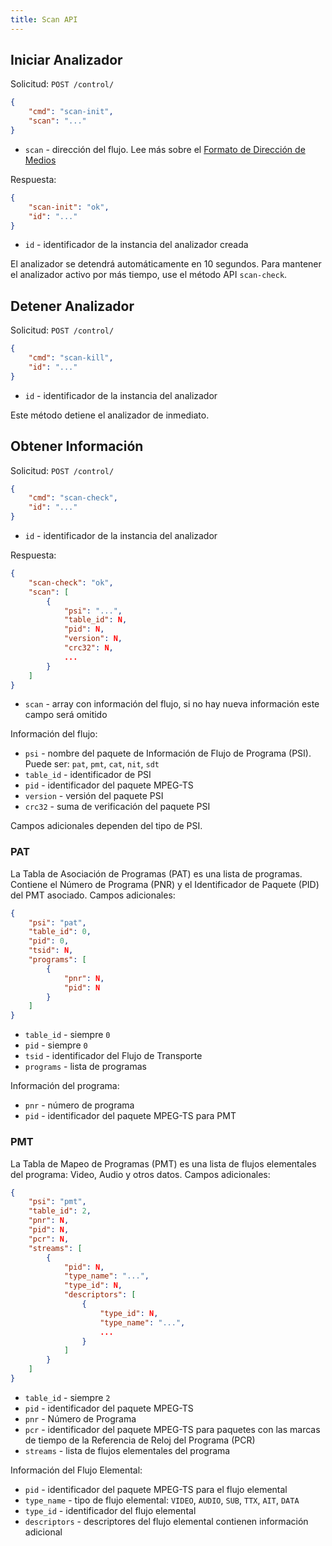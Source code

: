 ```yaml
---
title: Scan API
---
```


## Iniciar Analizador

Solicitud: `POST /control/`

```json
{
    "cmd": "scan-init",
    "scan": "..."
}
```

- `scan` - dirección del flujo. Lee más sobre el [Formato de Dirección de Medios](/en/astra/streams/address-format/)

Respuesta:

```json
{
    "scan-init": "ok",
    "id": "..."
}
```

- `id` - identificador de la instancia del analizador creada

El analizador se detendrá automáticamente en 10 segundos. Para mantener el analizador activo por más tiempo, use el método API `scan-check`.

## Detener Analizador

Solicitud: `POST /control/`

```json
{
    "cmd": "scan-kill",
    "id": "..."
}
```

- `id` - identificador de la instancia del analizador

Este método detiene el analizador de inmediato.

## Obtener Información

Solicitud: `POST /control/`

```json
{
    "cmd": "scan-check",
    "id": "..."
}
```

- `id` - identificador de la instancia del analizador

Respuesta:

```json
{
    "scan-check": "ok",
    "scan": [
        {
            "psi": "...",
            "table_id": N,
            "pid": N,
            "version": N,
            "crc32": N,
            ...
        }
    ]
}
```

- `scan` - array con información del flujo, si no hay nueva información este campo será omitido

Información del flujo:

- `psi` - nombre del paquete de Información de Flujo de Programa (PSI). Puede ser: `pat`, `pmt`, `cat`, `nit`, `sdt`
- `table_id` - identificador de PSI
- `pid` - identificador del paquete MPEG-TS
- `version` - versión del paquete PSI
- `crc32` - suma de verificación del paquete PSI

Campos adicionales dependen del tipo de PSI.

### PAT

La Tabla de Asociación de Programas (PAT) es una lista de programas. Contiene el Número de Programa (PNR) y el Identificador de Paquete (PID) del PMT asociado. Campos adicionales:

```json
{
    "psi": "pat",
    "table_id": 0,
    "pid": 0,
    "tsid": N,
    "programs": [
        {
            "pnr": N,
            "pid": N
        }
    ]
}
```

- `table_id` - siempre `0`
- `pid` - siempre `0`
- `tsid` - identificador del Flujo de Transporte
- `programs` - lista de programas

Información del programa:

- `pnr` - número de programa
- `pid` - identificador del paquete MPEG-TS para PMT

### PMT

La Tabla de Mapeo de Programas (PMT) es una lista de flujos elementales del programa: Video, Audio y otros datos. Campos adicionales:

```json
{
    "psi": "pmt",
    "table_id": 2,
    "pnr": N,
    "pid": N,
    "pcr": N,
    "streams": [
        {
            "pid": N,
            "type_name": "...",
            "type_id": N,
            "descriptors": [
                {
                    "type_id": N,
                    "type_name": "...",
                    ...
                }
            ]
        }
    ]
}
```

- `table_id` - siempre `2`
- `pid` - identificador del paquete MPEG-TS
- `pnr` - Número de Programa
- `pcr` - identificador del paquete MPEG-TS para paquetes con las marcas de tiempo de la Referencia de Reloj del Programa (PCR)
- `streams` - lista de flujos elementales del programa

Información del Flujo Elemental:

- `pid` - identificador del paquete MPEG-TS para el flujo elemental
- `type_name` - tipo de flujo elemental: `VIDEO`, `AUDIO`, `SUB`, `TTX`, `AIT`, `DATA`
- `type_id` - identificador del flujo elemental
- `descriptors` - descriptores del flujo elemental contienen información adicional